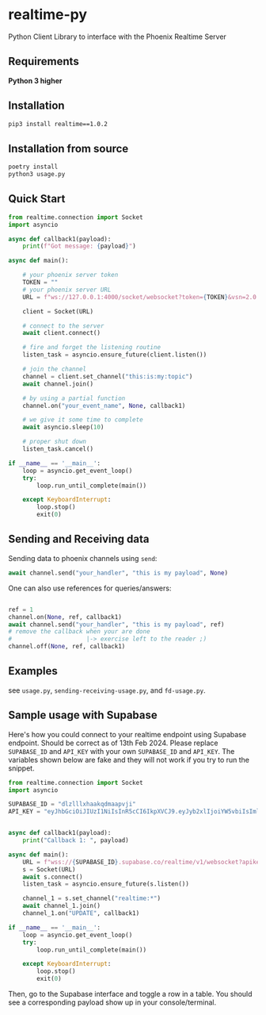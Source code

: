 # realtime-py
Python Client Library to interface with the Phoenix Realtime Server 

## Requirements
**Python 3 higher**

## Installation
```bash
pip3 install realtime==1.0.2
```

## Installation from source 
```bash
poetry install
python3 usage.py 
```

## Quick Start 
```python
from realtime.connection import Socket
import asyncio

async def callback1(payload):
    print(f"Got message: {payload}")

async def main():

    # your phoenix server token
    TOKEN = ""
    # your phoenix server URL
    URL = f"ws://127.0.0.1:4000/socket/websocket?token={TOKEN}&vsn=2.0.0"

    client = Socket(URL)

    # connect to the server
    await client.connect()

    # fire and forget the listening routine
    listen_task = asyncio.ensure_future(client.listen())

    # join the channel
    channel = client.set_channel("this:is:my:topic")
    await channel.join()

    # by using a partial function
    channel.on("your_event_name", None, callback1)

    # we give it some time to complete
    await asyncio.sleep(10)

    # proper shut down
    listen_task.cancel()

if __name__ == '__main__':
    loop = asyncio.get_event_loop()
    try:
        loop.run_until_complete(main())

    except KeyboardInterrupt:
        loop.stop()
        exit(0)
```

## Sending and Receiving data
Sending data to phoenix channels using `send`:
```python
await channel.send("your_handler", "this is my payload", None)
```
One can also use references for queries/answers:
```python

ref = 1
channel.on(None, ref, callback1)
await channel.send("your_handler", "this is my payload", ref)
# remove the callback when your are done
#                     |-> exercise left to the reader ;)
channel.off(None, ref, callback1)
```

##  Examples
see `usage.py`, `sending-receiving-usage.py`, and `fd-usage.py`.

## Sample usage with Supabase

Here's how you could connect to your realtime endpoint using Supabase endpoint. Should be correct as of 13th Feb 2024. Please replace `SUPABASE_ID` and `API_KEY` with your own `SUPABASE_ID` and `API_KEY`. The variables shown below are fake and they will not work if you try to run the snippet.

```python
from realtime.connection import Socket
import asyncio

SUPABASE_ID = "dlzlllxhaakqdmaapvji"
API_KEY = "eyJhbGciOiJIUzI1NiIsInR5cCI6IkpXVCJ9.eyJyb2xlIjoiYW5vbiIsImlhdCI6MT"


async def callback1(payload):
    print("Callback 1: ", payload)

async def main():
    URL = f"wss://{SUPABASE_ID}.supabase.co/realtime/v1/websocket?apikey={API_KEY}&vsn=1.0.0"
    s = Socket(URL)
    await s.connect()
    listen_task = asyncio.ensure_future(s.listen())

    channel_1 = s.set_channel("realtime:*")
    await channel_1.join()
    channel_1.on("UPDATE", callback1)

if __name__ == '__main__':
    loop = asyncio.get_event_loop()
    try:
        loop.run_until_complete(main())

    except KeyboardInterrupt:
        loop.stop()
        exit(0)
```

Then, go to the Supabase interface and toggle a row in a table. You should see a corresponding payload show up in your console/terminal.